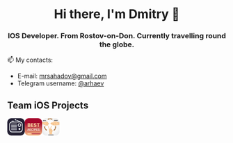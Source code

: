 <h1 align="center">Hi there, I'm Dmitry </a> 👋
<h3 align="center">IOS Developer. From Rostov-on-Don. Currently travelling round the globe. </h3>

📫 My contacts: 
  - E-mail: mrsahadov@gmail.com
  - Telegram username: [@arhaev](https://t.me/arhaev)


## Team iOS Projects
<a href="https://github.com/Sahadov/radio-app-ios">
<img align="left" alt="radio-app-ios" height="40px" src="https://github.com/Sahadov/Sahadov/blob/main/assets/radio-app.png"/>
<a href="https://github.com/Sahadov/Best_Recipes">
<img align="left" alt="Best-Recipes" height="40px" src="https://github.com/Sahadov/Sahadov/blob/main/assets/recipes-app.png"/>
<a href="https://github.com/Sahadov/EPIC-RPC">
<img align="left" alt="EPIC-RPC" height="40px" src="https://github.com/Sahadov/Sahadov/blob/main/assets/rpc-app.png"/>
